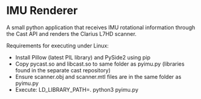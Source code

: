 IMU Renderer
============

A small python application that receives IMU rotational information through the Cast API and renders the Clarius L7HD scanner.

Requirements for executing under Linux:
- Install Pillow (latest PIL library) and PySide2 using pip
- Copy pycast.so and libcast.so to same folder as pyimu.py (libraries found in the separate cast repository)
- Ensure scanner.obj and scanner.mtl files are in the same folder as pyimu.py
- Execute: LD_LIBRARY_PATH=. python3 pyimu.py
